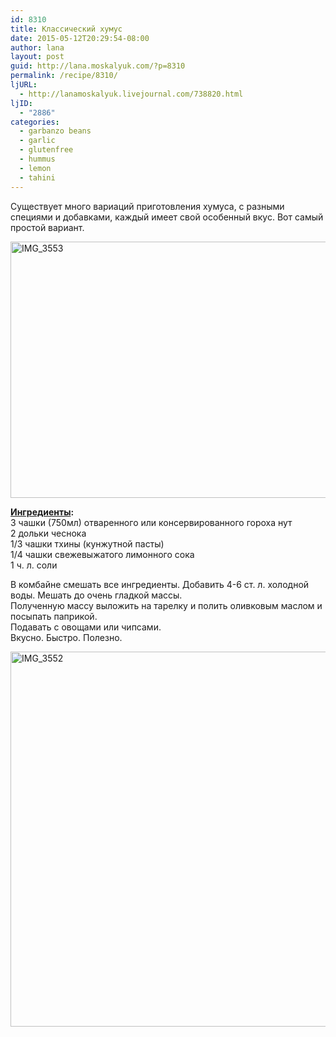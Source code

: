 ```yaml
---
id: 8310
title: Классический хумус
date: 2015-05-12T20:29:54-08:00
author: lana
layout: post
guid: http://lana.moskalyuk.com/?p=8310
permalink: /recipe/8310/
ljURL:
  - http://lanamoskalyuk.livejournal.com/738820.html
ljID:
  - "2886"
categories:
  - garbanzo beans
  - garlic
  - glutenfree
  - hummus
  - lemon
  - tahini
---
```

Существует много вариаций приготовления хумуса, с разными специями и добавками, каждый имеет свой особенный вкус. Вот самый простой вариант.

<img loading="lazy" src="https://c1.staticflickr.com/9/8684/16964135813_3a4467d1ca_z.jpg" alt="IMG_3553" width="640" height="410" /> 

**[Ингредиенты](http://ohsheglows.com/2010/12/04/the-hummus-that-changed-everything/):**  
3 чашки (750мл) отваренного или консервированного гороха нут  
2 дольки чеснока  
1/3 чашки тхины (кунжутной пасты)  
1/4 чашки свежевыжатого лимонного сока  
1 ч. л. соли

В комбайне смешать все ингредиенты. Добавить 4-6 ст. л. холодной воды. Мешать до очень гладкой массы.  
Полученную массу выложить на тарелку и полить оливковым маслом и посыпать паприкой.  
Подавать с овощами или чипсами.  
Вкусно. Быстро. Полезно.

<img loading="lazy" src="https://c4.staticflickr.com/8/7795/17582148222_9ce5c44c0c_c.jpg" alt="IMG_3552" width="800" height="600" />